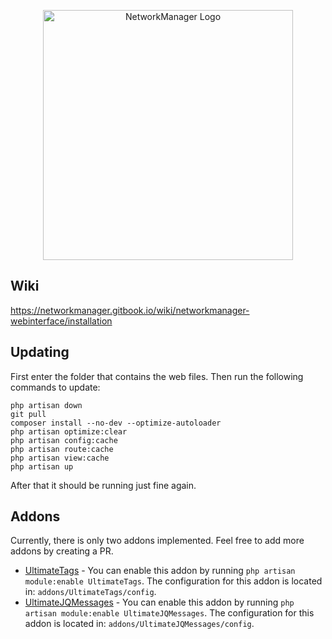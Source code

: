 <p align="center"><img src="https://imgur.com/wUhBSGv.png" width="400" alt="NetworkManager Logo"></p>

## Wiki
https://networkmanager.gitbook.io/wiki/networkmanager-webinterface/installation

## Updating

First enter the folder that contains the web files. Then run the following commands to update:
```shell
php artisan down
git pull
composer install --no-dev --optimize-autoloader
php artisan optimize:clear
php artisan config:cache
php artisan route:cache
php artisan view:cache
php artisan up
```
After that it should be running just fine again.

## Addons

Currently, there is only two addons implemented. Feel free to add more addons by creating a PR.
* [UltimateTags](https://polymart.org/resource/ultimatetags.3765) - You can enable this addon by running `php artisan module:enable UltimateTags`. The configuration for this addon is located in: `addons/UltimateTags/config`.
* [UltimateJQMessages]([https://polymart.org/resource/ultimatetags.3765](https://polymart.org/resource/ultimatejqmessages.4815)) - You can enable this addon by running `php artisan module:enable UltimateJQMessages`. The configuration for this addon is located in: `addons/UltimateJQMessages/config`.
